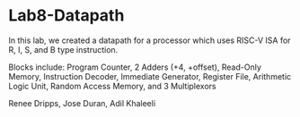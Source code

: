 # Lab8-Datapath

In this lab, we created a datapath for a processor which uses RISC-V ISA for R, I, S, and B type instruction. 

Blocks include: Program Counter, 2 Adders (+4, +offset), Read-Only Memory, Instruction Decoder, Immediate Generator, Register File, Arithmetic Logic Unit, 
Random Access Memory, and 3 Multiplexors

Renee Dripps, Jose Duran, Adil Khaleeli
